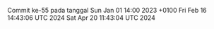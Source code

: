 Commit ke-55 pada tanggal Sun Jan 01 14:00 2023 +0100
Fri Feb 16 14:43:06 UTC 2024
Sat Apr 20 11:43:04 UTC 2024
